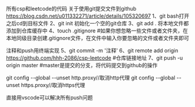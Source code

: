 所有csp和leetcode的代码
关于使用git提交文件到github
https://blog.csdn.net/u011332271/article/details/105320697
1、git bash打开之后cd到目标文件
2、git init 初始化一个空的git仓库
3、git add . 将本地文件都添加到仓库缓存中
4、touch .gitignore #如果你想忽略一些文件或者文件夹，在本地同级目录创建.gitignore文件，在文件中输入你要忽略的文件或者文件夹即可

<!-- 上方可以用vscode实现或者 -->
注释和push用终端实现
5、git commit -m '注释'
6、git remote add origin https://github.com/hhh-2086/csp-leetcode #仓库链接地址
7、git push -u origin master #master是提交的分支，将代码提交到github的操作

<!-- 取消http代理 -->
git config --global --unset http.proxy//取消http代理
git config --global --unset https.proxy//取消https代理 

直接用vscode可以解决所有push问题
